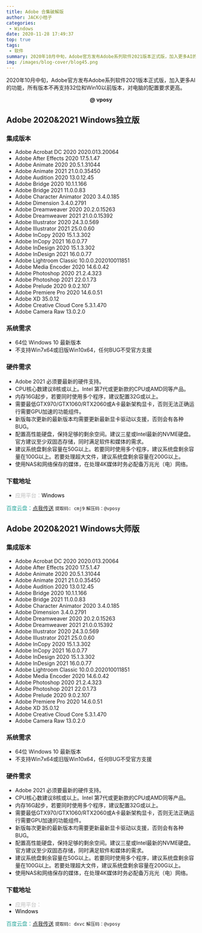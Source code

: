 ```yaml
---
title: Adobe 合集破解版
author: JACK小桔子
categories: 
 - Windows
date: 2020-11-28 17:49:37
top: true
tags: 
 - 软件
summary: 2020年10月中旬，Adobe官方发布Adobe系列软件2021版本正式版，加入更多AI的功能，所有版本不再支持32位和Win10以前版本，对电脑的配置要求更高
img: /images/blog-cover/blog45.png
---
```

2020年10月中旬，Adobe官方发布Adobe系列软件2021版本正式版，加入更多AI的功能，所有版本不再支持32位和Win10以前版本，对电脑的配置要求更高。

**<center>@ vposy</center>**

## Adobe 2020&2021 Windows独立版
### 集成版本
* Adobe Acrobat DC 2020 2020.013.20064
* Adobe After Effects 2020 17.5.1.47
* Adobe Animate 2020 20.5.1.31044
* Adobe Animate 2021 21.0.0.35450
* Adobe Audition 2020 13.0.12.45
* Adobe Bridge 2020 10.1.1.166
* Adobe Bridge 2021 11.0.0.83
* Adobe Character Animator 2020 3.4.0.185
* Adobe Dimension 3.4.0.2791
* Adobe Dreamweaver 2020 20.2.0.15263
* Adobe Dreamweaver 2021 21.0.0.15392
* Adobe Illustrator 2020 24.3.0.569
* Adobe Illustrator 2021 25.0.0.60
* Adobe InCopy 2020 15.1.3.302
* Adobe InCopy 2021 16.0.0.77
* Adobe InDesign 2020 15.1.3.302
* Adobe InDesign 2021 16.0.0.77
* Adobe Lightroom Classic 10.0.0.202010011851
* Adobe Media Encoder 2020 14.6.0.42
* Adobe Photoshop 2020 21.2.4.323
* Adobe Photoshop 2021 22.0.1.73
* Adobe Prelude 2020 9.0.2.107
* Adobe Premiere Pro 2020 14.6.0.51
* Adobe XD 35.0.12
* Adobe Creative Cloud Core 5.3.1.470
* Adobe Camera Raw 13.0.2.0

### 系统需求
* 64位 Windows 10 最新版本
* 不支持Win7x64或旧版Win10x64，任何BUG不受官方支援

### 硬件需求
* Adobe 2021 必须要最新的硬件支持。
* CPU核心数建议8核或以上。Intel 第7代或更新款的CPU或AMD同等产品。
* 内存16G起步，若要同时使用多个程序，建议配置32G或以上。
* 需要最低GTX970/GTX1060/RTX2060或A卡最新架构显卡，否则无法正确运行需要GPU加速的功能组件。
* 新版每次更新的最新版本均需要更新最新显卡驱动以支援，否则会有各种BUG。
* 配置高性能硬盘，保持足够的剩余空间。建议三星或Intel最新的NVME硬盘。官方建议至少双固态存储，同时满足软件和媒体的需求。
* 建议系统盘剩余容量在50G以上。若要同时使用多个程序，建议系统盘剩余容量在100G以上。若要处理超大文件，建议系统盘剩余容量在200G以上。
* 使用NAS和网络保存的媒体，在处理4K媒体时务必配备万兆光（电）网络。

### 下载地址
* <font color = #bcbcbc>应用平台：</font><font color = #000000>Windows</font>

<font color = #26a59a>百度云盘：</font>[点我传送](https://pan.baidu.com/s/1XVWl9SUs6eCB8_6oJ3PoTg)  `提取码: cmj9`  `解压码：@vposy`

## Adobe 2020&2021 Windows大师版
### 集成版本
* Adobe Acrobat DC 2020 2020.013.20064
* Adobe After Effects 2020 17.5.1.47
* Adobe Animate 2020 20.5.1.31044
* Adobe Animate 2021 21.0.0.35450
* Adobe Audition 2020 13.0.12.45
* Adobe Bridge 2020 10.1.1.166
* Adobe Bridge 2021 11.0.0.83
* Adobe Character Animator 2020 3.4.0.185
* Adobe Dimension 3.4.0.2791
* Adobe Dreamweaver 2020 20.2.0.15263
* Adobe Dreamweaver 2021 21.0.0.15392
* Adobe Illustrator 2020 24.3.0.569
* Adobe Illustrator 2021 25.0.0.60
* Adobe InCopy 2020 15.1.3.302
* Adobe InCopy 2021 16.0.0.77
* Adobe InDesign 2020 15.1.3.302
* Adobe InDesign 2021 16.0.0.77
* Adobe Lightroom Classic 10.0.0.202010011851
* Adobe Media Encoder 2020 14.6.0.42
* Adobe Photoshop 2020 21.2.4.323
* Adobe Photoshop 2021 22.0.1.73
* Adobe Prelude 2020 9.0.2.107
* Adobe Premiere Pro 2020 14.6.0.51
* Adobe XD 35.0.12
* Adobe Creative Cloud Core 5.3.1.470
* Adobe Camera Raw 13.0.2.0

### 系统需求
* 64位 Windows 10 最新版本
* 不支持Win7x64或旧版Win10x64，任何BUG不受官方支援

### 硬件需求
* Adobe 2021 必须要最新的硬件支持。
* CPU核心数建议8核或以上。Intel 第7代或更新款的CPU或AMD同等产品。
* 内存16G起步，若要同时使用多个程序，建议配置32G或以上。
* 需要最低GTX970/GTX1060/RTX2060或A卡最新架构显卡，否则无法正确运行需要GPU加速的功能组件。
* 新版每次更新的最新版本均需要更新最新显卡驱动以支援，否则会有各种BUG。
* 配置高性能硬盘，保持足够的剩余空间。建议三星或Intel最新的NVME硬盘。官方建议至少双固态存储，同时满足软件和媒体的需求。
* 建议系统盘剩余容量在50G以上。若要同时使用多个程序，建议系统盘剩余容量在100G以上。若要处理超大文件，建议系统盘剩余容量在200G以上。
* 使用NAS和网络保存的媒体，在处理4K媒体时务必配备万兆光（电）网络。

### 下载地址
* <font color = #bcbcbc>应用平台：</font>
* <font color = #000000>Windows</font>

<font color = #26a59a>百度云盘：</font>[点我传送](https://pan.baidu.com/s/1jmU-tQ-GWaclEh2LqoCv2A)  `提取码: dxvc`  `解压码：@vposy`